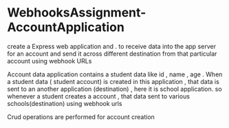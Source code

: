# WebhooksAssignment-AccountApplication
create a Express web application and . to receive data into the app server for an account and send it across different destination from that particular account using webhook URLs

Account data application contains a student data like id , name , age . When a student data ( student account) is created in this application , that data is sent to an another application (destination) , here it is school application. 
so whenever a student creates a account , that data sent to various schools(destination) using webhook urls

Crud operations are performed for account creation
